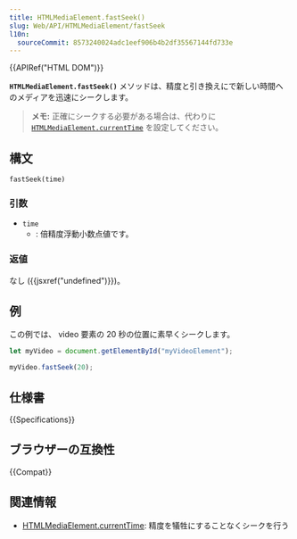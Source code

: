 ```yaml
---
title: HTMLMediaElement.fastSeek()
slug: Web/API/HTMLMediaElement/fastSeek
l10n:
  sourceCommit: 8573240024adc1eef906b4b2df35567144fd733e
---
```


{{APIRef("HTML DOM")}}

**`HTMLMediaElement.fastSeek()`** メソッドは、精度と引き換えにで新しい時間へのメディアを迅速にシークします。

> **メモ:** 正確にシークする必要がある場合は、代わりに [`HTMLMediaElement.currentTime`](/ja/docs/Web/API/HTMLMediaElement/currentTime) を設定してください。

## 構文

```js-nolint
fastSeek(time)
```

### 引数

- `time`
  - : 倍精度浮動小数点値です。

### 返値

なし ({{jsxref("undefined")}})。

## 例

この例では、 video 要素の 20 秒の位置に素早くシークします。

```js
let myVideo = document.getElementById("myVideoElement");

myVideo.fastSeek(20);
```

## 仕様書

{{Specifications}}

## ブラウザーの互換性

{{Compat}}

## 関連情報

- [HTMLMediaElement.currentTime](/ja/docs/Web/API/HTMLMediaElement/currentTime):
 精度を犠牲にすることなくシークを行う
